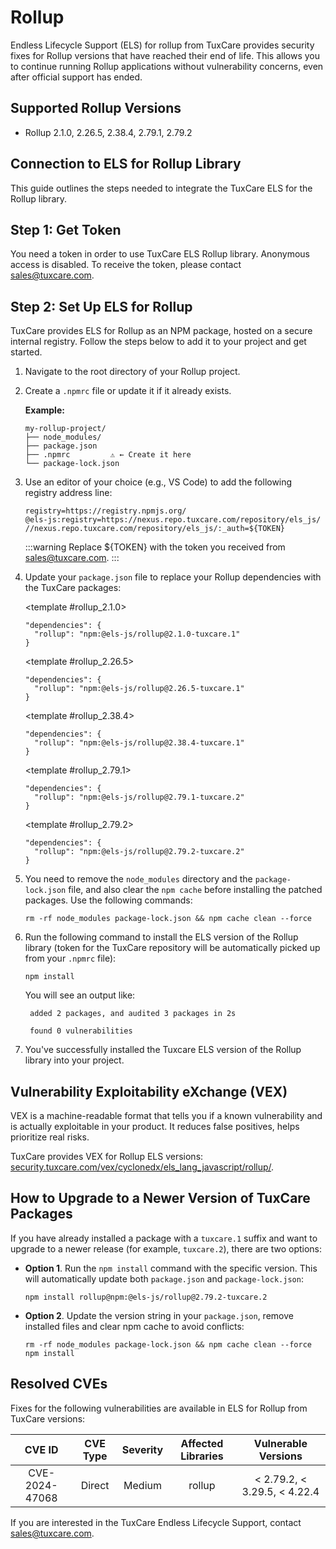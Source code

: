 # Rollup

Endless Lifecycle Support (ELS) for rollup from TuxCare provides security fixes for Rollup versions that have reached their end of life. This allows you to continue running Rollup applications without vulnerability concerns, even after official support has ended.

## Supported Rollup Versions

* Rollup 2.1.0, 2.26.5, 2.38.4, 2.79.1, 2.79.2

## Connection to ELS for Rollup Library

This guide outlines the steps needed to integrate the TuxCare ELS for the Rollup library.

## Step 1: Get Token

You need a token in order to use TuxCare ELS Rollup library. Anonymous access is disabled. To receive the token, please contact [sales@tuxcare.com](mailto:sales@tuxcare.com).

## Step 2: Set Up ELS for Rollup

TuxCare provides ELS for Rollup as an NPM package, hosted on a secure internal registry. Follow the steps below to add it to your project and get started.

1. Navigate to the root directory of your Rollup project.
2. Create a `.npmrc` file or update it if it already exists.

   **Example:**

   ```text
   my-rollup-project/
   ├── node_modules/
   ├── package.json
   ├── .npmrc         ⚠️ ← Create it here
   └── package-lock.json
   ```

3. Use an editor of your choice (e.g., VS Code) to add the following registry address line:

   <CodeWithCopy>

   ```text
   registry=https://registry.npmjs.org/
   @els-js:registry=https://nexus.repo.tuxcare.com/repository/els_js/
   //nexus.repo.tuxcare.com/repository/els_js/:_auth=${TOKEN}
   ```

   </CodeWithCopy>

   :::warning
   Replace ${TOKEN} with the token you received from [sales@tuxcare.com](mailto:sales@tuxcare.com).
   :::

4. Update your `package.json` file to replace your Rollup dependencies with the TuxCare packages:

   <TableTabs label="Choose Rollup version: " >

     <template #rollup_2.1.0>

     <CodeWithCopy>

     ```text
     "dependencies": {
       "rollup": "npm:@els-js/rollup@2.1.0-tuxcare.1"
     }
     ```

     </CodeWithCopy>

     </template>

     <template #rollup_2.26.5>

     <CodeWithCopy>

     ```text
     "dependencies": {
       "rollup": "npm:@els-js/rollup@2.26.5-tuxcare.1"
     }
     ```

     </CodeWithCopy>

     </template>

     <template #rollup_2.38.4>

     <CodeWithCopy>

     ```text
     "dependencies": {
       "rollup": "npm:@els-js/rollup@2.38.4-tuxcare.1"
     }
     ```

     </CodeWithCopy>

     </template>

     <template #rollup_2.79.1>

     <CodeWithCopy>

     ```text
     "dependencies": {
       "rollup": "npm:@els-js/rollup@2.79.1-tuxcare.2"
     }
     ```

     </CodeWithCopy>

     </template>

     <template #rollup_2.79.2>

     <CodeWithCopy>

     ```text
     "dependencies": {
       "rollup": "npm:@els-js/rollup@2.79.2-tuxcare.2"
     }
     ```

     </CodeWithCopy>

     </template>

   </TableTabs>

5. You need to remove the `node_modules` directory and the `package-lock.json` file, and also clear the `npm cache` before installing the patched packages. Use the following commands:
   
   <CodeWithCopy>

   ```text
   rm -rf node_modules package-lock.json && npm cache clean --force
   ```

   </CodeWithCopy>

6. Run the following command to install the ELS version of the Rollup library (token for the TuxCare repository will be automatically picked up from your `.npmrc` file):

   <CodeWithCopy>

   ```text
   npm install
   ```

   </CodeWithCopy>

   You will see an output like:

   ```text
    added 2 packages, and audited 3 packages in 2s
    
    found 0 vulnerabilities
   ```

7. You've successfully installed the Tuxcare ELS version of the Rollup library into your project.

## Vulnerability Exploitability eXchange (VEX) 

VEX is a machine-readable format that tells you if a known vulnerability and is actually exploitable in your product. It reduces false positives, helps prioritize real risks.

TuxCare provides VEX for Rollup ELS versions: [security.tuxcare.com/vex/cyclonedx/els_lang_javascript/rollup/](https://security.tuxcare.com/vex/cyclonedx/els_lang_javascript/rollup/).

## How to Upgrade to a Newer Version of TuxCare Packages

If you have already installed a package with a `tuxcare.1` suffix and want to upgrade to a newer release (for example, `tuxcare.2`), there are two options:

* **Option 1**. Run the `npm install` command with the specific version. This will automatically update both `package.json` and `package-lock.json`:

  <CodeWithCopy>

  ```text
  npm install rollup@npm:@els-js/rollup@2.79.2-tuxcare.2
  ```

  </CodeWithCopy>

* **Option 2**. Update the version string in your `package.json`, remove installed files and clear npm cache to avoid conflicts:

  <CodeWithCopy>

  ```text
  rm -rf node_modules package-lock.json && npm cache clean --force
  npm install
  ```

  </CodeWithCopy>

## Resolved CVEs

Fixes for the following vulnerabilities are available in ELS for Rollup from TuxCare versions:

| CVE ID         | CVE Type | Severity | Affected Libraries | Vulnerable Versions |
| :------------: | :------: |:--------:|:------------------:| :----------------: |
| CVE-2024-47068 | Direct   | Medium   |       rollup       | < 2.79.2, < 3.29.5, < 4.22.4 |

If you are interested in the TuxCare Endless Lifecycle Support, contact [sales@tuxcare.com](mailto:sales@tuxcare.com).

